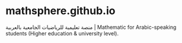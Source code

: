 # mathsphere.github.io
منصة تعليمية للرياضيات الجامعية بالعربية | Mathematic for Arabic-speaking students (Higher education &amp; university level).
